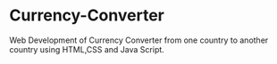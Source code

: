 # Currency-Converter
Web Development of Currency Converter from one country to another country using HTML,CSS and Java Script.
